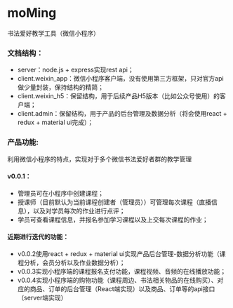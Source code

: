 # moMing
书法爱好教学工具（微信小程序）

### 文档结构：
- server：node.js + express实现rest api；
- client.weixin_app：微信小程序客户端，没有使用第三方框架，只对官方api做少量封装，保持结构的精简；
- client.weixin_h5：保留结构，用于后续产品H5版本（比如公众号使用）的客户端；
- client.admin：保留结构，用于产品的后台管理及数据分析（将会使用react + redux + material ui完成）；

### 产品功能:
利用微信小程序的特点，实现对于多个微信书法爱好者群的教学管理
#### v0.0.1：
- 管理员可在小程序中创建课程；
- 授课师（目前默认为当前课程创建者（管理员））可管理每次课程（直播信息），以及对学员每次的作业进行点评；
- 学员可查看课程信息，并报名参加学习课程以及上交每次课程的作业；
#### 近期进行迭代的功能：
- v0.0.2使用react + redux + material ui实现产品后台管理-数据分析功能（课程分析，会员分析以及作业数据分析）；
- v0.0.3实现小程序端的课程报名支付功能，课程视频、音频的在线播放功能；
- v0.0.4实现小程序端的购物功能（课程周边、书法相关物品的在线购买）、对应的商品、订单的后台管理（React端实现）以及商品、订单等的api接口（server端实现）